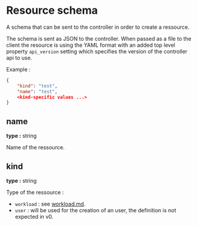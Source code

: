 # Resource schema

A schema that can be sent to the controller in order to create a ressource.

The schema is sent as JSON to the controller. When passed as a file to the client the resource is using the YAML format with an added top level property `api_version` setting which specifies the version of the controller api to use.

Example :

```json
{
    "kind": "test",
    "name": "test",
    <kind-specific values ...>
}
```

## name

**type :** string  

Name of the ressource.

## kind

**type :** string

Type of the ressource :

- `workload` : see [workload.md](./workload.md).
- `user` : will be used for the creation of an user, the definition is not expected in v0.
